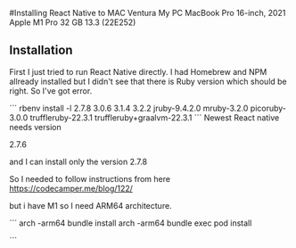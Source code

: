 #Installing React Native to MAC Ventura
My PC
MacBook Pro
16-inch, 2021
Apple M1 Pro
32 GB
13.3 (22E252)


## Installation
First I just tried to run React Native directly. I had Homebrew and NPM allready installed but I didn't see that there is Ruby version which should be right. So I've got error.

´´´
rbenv install -l
2.7.8
3.0.6
3.1.4
3.2.2
jruby-9.4.2.0
mruby-3.2.0
picoruby-3.0.0
truffleruby-22.3.1
truffleruby+graalvm-22.3.1
´´´
Newest React native needs version

2.7.6

and I can install only the version 2.7.8

So I needed to follow instructions from here https://codecamper.me/blog/122/

but i have M1 so I need ARM64 architecture.

´´´
arch -arm64 bundle install
arch -arm64 bundle exec pod install

´´´
